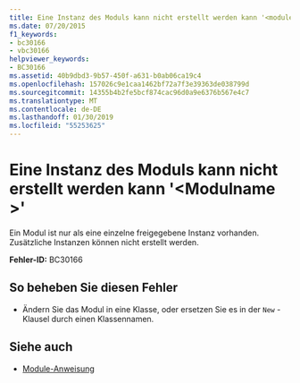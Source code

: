 ```yaml
---
title: Eine Instanz des Moduls kann nicht erstellt werden kann '<modulename>"
ms.date: 07/20/2015
f1_keywords:
- bc30166
- vbc30166
helpviewer_keywords:
- BC30166
ms.assetid: 40b9dbd3-9b57-450f-a631-b0ab06ca19c4
ms.openlocfilehash: 157026c9e1caa1462bf72a7f3e39363de038799d
ms.sourcegitcommit: 14355b4b2fe5bcf874cac96d0a9e6376b567e4c7
ms.translationtype: MT
ms.contentlocale: de-DE
ms.lasthandoff: 01/30/2019
ms.locfileid: "55253625"
---
```

# <a name="cannot-create-an-instance-of-module-modulename"></a>Eine Instanz des Moduls kann nicht erstellt werden kann '\<Modulname >'
Ein Modul ist nur als eine einzelne freigegebene Instanz vorhanden. Zusätzliche Instanzen können nicht erstellt werden.  
  
 **Fehler-ID:** BC30166  
  
## <a name="to-correct-this-error"></a>So beheben Sie diesen Fehler  
  
-   Ändern Sie das Modul in eine Klasse, oder ersetzen Sie es in der `New` -Klausel durch einen Klassennamen.  
  
## <a name="see-also"></a>Siehe auch
- [Module-Anweisung](../../visual-basic/language-reference/statements/module-statement.md)

